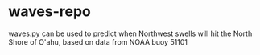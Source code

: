# waves-repo

waves.py can be used to predict when Northwest swells will hit the North Shore of O'ahu, based on data from NOAA buoy 51101
